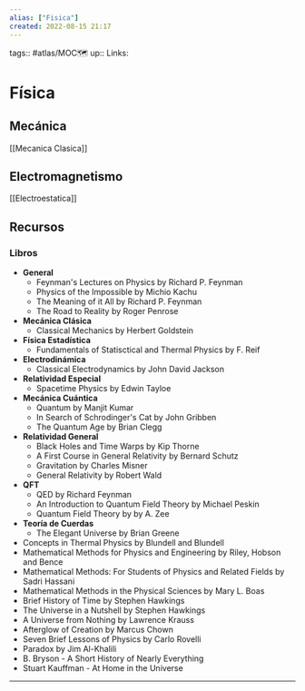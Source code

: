 ```yaml
---
alias: ["Fisica"]
created: 2022-08-15 21:17
---
```

tags:: #atlas/MOC🗺 
up:: 
Links: 
# Física

## Mecánica
[[Mecanica Clasica]]

## Electromagnetismo
[[Electroestatica]]

## Recursos
### Libros
- **General**
	- Feynman's Lectures on Physics by Richard P. Feynman
	- Physics of the Impossible by Michio Kachu
	- The Meaning of it All by Richard P. Feynman
	- The Road to Reality by Roger Penrose
- **Mecánica Clásica**
	- Classical Mechanics by Herbert Goldstein
- **Física Estadística**
	- Fundamentals of Statisctical and Thermal Physics by F. Reif
- **Electrodinámica**
	- Classical Electrodynamics by John David Jackson
- **Relatividad Especial**
	- Spacetime Physics by Edwin Tayloe
- **Mecánica Cuántica**
	- Quantum by Manjit Kumar
	- In Search of Schrodinger's Cat by John Gribben
	- The Quantum Age by Brian Clegg
- **Relatividad General**
	- Black Holes and Time Warps by Kip Thorne
	- A First Course in General Relativity by Bernard Schutz
	- Gravitation by Charles Misner
	- General Relativity by Robert Wald
- **QFT**
	- QED by Richard Feynman
	- An Introduction to Quantum Field Theory by Michael Peskin
	- Quantum Field Theory by by A. Zee
- **Teoría de Cuerdas**
	- The Elegant Universe by Brian Greene
- Concepts in Thermal Physics by Blundell and Blundell
- Mathematical Methods for Physics and Engineering by Riley, Hobson and Bence
- Mathematical Methods: For Students of Physics and Related Fields by Sadri Hassani
- Mathematical Methods in the Physical Sciences by Mary L. Boas
- Brief History of Time by Stephen Hawkings
- The Universe in a Nutshell by Stephen Hawkings
- A Universe from Nothing by Lawrence Krauss
- Afterglow of Creation by Marcus Chown
- Seven Brief Lessons of Physics by Carlo Rovelli
- Paradox by Jim Al-Khalili
- B. Bryson - A Short History of Nearly Everything
- Stuart Kauffman - At Home in the Universe
___
